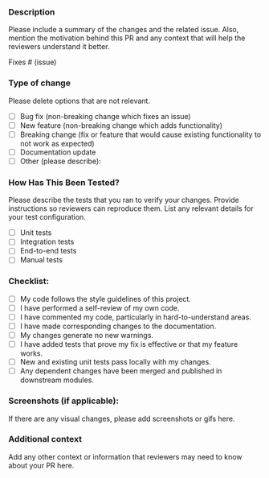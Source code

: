 ### Description

Please include a summary of the changes and the related issue. Also, mention the motivation behind this PR and any context that will help the reviewers understand it better.

Fixes # (issue)

### Type of change

Please delete options that are not relevant.

- [ ] Bug fix (non-breaking change which fixes an issue)
- [ ] New feature (non-breaking change which adds functionality)
- [ ] Breaking change (fix or feature that would cause existing functionality to not work as expected)
- [ ] Documentation update
- [ ] Other (please describe):

### How Has This Been Tested?

Please describe the tests that you ran to verify your changes. Provide instructions so reviewers can reproduce them. List any relevant details for your test configuration.

- [ ] Unit tests
- [ ] Integration tests
- [ ] End-to-end tests
- [ ] Manual tests

### Checklist:

- [ ] My code follows the style guidelines of this project.
- [ ] I have performed a self-review of my own code.
- [ ] I have commented my code, particularly in hard-to-understand areas.
- [ ] I have made corresponding changes to the documentation.
- [ ] My changes generate no new warnings.
- [ ] I have added tests that prove my fix is effective or that my feature works.
- [ ] New and existing unit tests pass locally with my changes.
- [ ] Any dependent changes have been merged and published in downstream modules.

### Screenshots (if applicable):

If there are any visual changes, please add screenshots or gifs here.

### Additional context

Add any other context or information that reviewers may need to know about your PR here.
